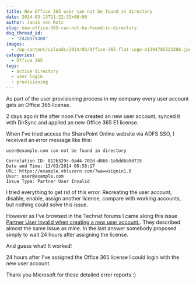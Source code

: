 ```yaml
---
title: New Office 365 user can not be found in directory
date: 2014-03-13T11:22:32+00:00
author: Janik von Rotz
slug: new-office-365-can-not-be-found-in-directory
dsq_thread_id:
  - "2420379308"
images:
  - /wp-content/uploads/2014/03/Office-365-flat-Logo-e1394705523286.jpg
categories:
  - Office 365
tags:
  - active directory
  - user login
  - provisioning
---
```

As part of the user provisioning process in my company every user account gets an Office 365 license.

2 days ago in the after noon I've created an new user account, synced it with DirSync and applied an new Office 365 E1 license.

When I've tried access the SharePoint Online website via ADFS SSO, I received an error message like this:
<!--more-->

```text
user@example.com can not be found in directory 

Correlation ID: 812b329c-0ad4-702d-d866-1a5dd6a5d715
Date and Time: 13/03/2014 08:58:17
URL: https://example.vbluzern.com/?wa=wsignin1.0 
User: user@example.com
Issue Type: Partner User Invalid
```

I tried everything to get rid of this error. Recreating the user account, disable, enable, assign another license, compare with working accounts, but nothing could solve this issue.

However as I've browsed in the Technet forums I came along this issue <a href="https://community.office365.com/en-us/forums/154/p/178626/526777.aspx">Partner User Invalid when creating a new user account.</a>. They described almost the same issue as mine. In the last answer somebody proposed simply to wait 24 hours after assigning the license.

And guess what! It worked!

24 hours after I've assigned the Office 365 license I could login with the new user account.

Thank you Microsoft for these detailed error reports :)
